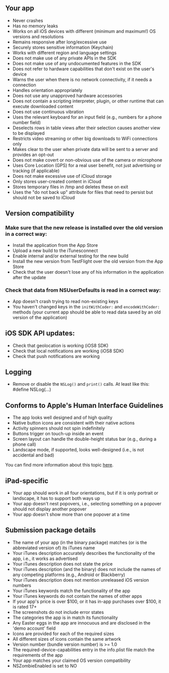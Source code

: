 ## Your app  
* Never crashes
* Has no memory leaks
* Works on all iOS devices with different (minimum and maximum!) OS versions and resolutions
* Remains responsive after long/excessive use
* Securely stores sensitive information (Keychain)
* Works with different region and language settings
* Does not make use of any private APIs in the SDK
* Does not make use of any undocumented features in the SDK
* Does not refer to hardware capabilities that don't exist on the user's device
* Warns the user when there is no network connectivity, if it needs a connection
* Handles orientation appropriately
* Does not use any unapproved hardware accessories
* Does not contain a scripting interpreter, plugin, or other runtime that can execute downloaded content
* Does not use continuous vibration
* Uses the relevant keyboard for an input field (e.g., numbers for a phone number field)
* Deselects rows in table views after their selection causes another view to be displayed
* Restricts video streaming or other big downloads to WiFi connections only
* Makes clear to the user when private data will be sent to a server and provides an opt-out
* Does not make covert or non-obvious use of the camera or microphone
* Uses Core Location (GPS) for a real user benefit, not just advertising or tracking (if applicable)
* Does not make excessive use of iCloud storage
* Only stores user-created content in iCloud
* Stores temporary files in /tmp and deletes these on exit
* Uses the "do not back up" attribute for files that need to persist but should not be saved to iCloud

## Version compatibility

### Make sure that the new release is installed over the old version in a correct way:

* Install the application from the App Store
* Upload a new build to the iTunesconnect
* Enable internal and/or external testing for the new build
* Install the new version from TestFlight over the old version from the App Store
* Check that the user doesn't lose any of his information in the application after the update

### Check that data from NSUserDefaults is read in a correct way:

* App doesn't crash trying to read non-existing keys
* You haven't changed keys in the `initWithCoder:` and `encodeWithCoder:` methods (your current app should be able to read data saved by an old version of the application)  

## iOS SDK API updates:

* Check that geolocation is working (iOS8 SDK)
* Check that local notifications are working (iOS8 SDK)
* Check that push notifications are working

## Logging
* Remove or disable the `NSLog()` and `print()` calls. At least like this: #define NSLog(...)  

## Conforms to Apple's Human Interface Guidelines
* The app looks well designed and of high quality
* Native button icons are consistent with their native actions
* Activity spinners should not spin indefinitely
* Buttons trigger on touch-up inside an event
* Screen layout can handle the double-height status bar (e.g., during a phone call)
* Landscape mode, if supported, looks well-designed (i.e., is not accidental and bad)

You can find more information about this topic [here][1].

## iPad-specific
* Your app should work in all four orientations, but if it is only portrait or landscape, it has to support both ways up
* Your app doesn't nest popovers, i.e., selecting something on a popover should not display another popover
* Your app doesn't show more than one popover at a time

## Submission package details
* The name of your app (in the binary package) matches (or is the abbreviated version of) its iTunes name
* Your iTunes description accurately describes the functionality of the app, i.e., it works as advertised
* Your iTunes description does not state the price
* Your iTunes description (and the binary) does not include the names of any competing platforms (e.g., Android or Blackberry)
* Your iTunes description does not mention unreleased iOS version numbers
* Your iTunes keywords match the functionality of the app
* Your iTunes keywords do not contain the names of other apps
* If your app's price is over $100, or it has in-app purchases over $100, it is rated 17+
* The screenshots do not include error states
* The categories the app is in match its functionality
* Any Easter eggs in the app are innocuous and are disclosed in the 'demo account' field
* Icons are provided for each of the required sizes
* All different sizes of icons contain the same artwork
* Version number (bundle version number) is >= 1.0
* The required-device-capabilities entry in the info.plist file match the requirements of the app
* Your app matches your claimed OS version compatibility
* NSZombieEnabled is set to NO

[1]:	https://developer.apple.com/ios/human-interface-guidelines/overview/design-principles/
